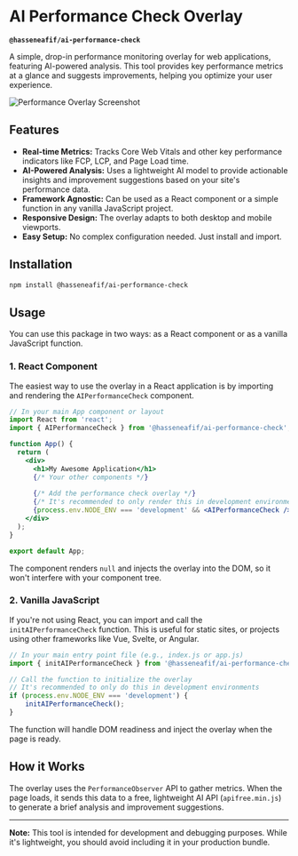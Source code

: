 
# AI Performance Check Overlay

**`@hasseneafif/ai-performance-check`**

A simple, drop-in performance monitoring overlay for web applications, featuring AI-powered analysis. This tool provides key performance metrics at a glance and suggests improvements, helping you optimize your user experience.

![Performance Overlay Screenshot](https://picsum.photos/400/300)

## Features

- **Real-time Metrics:** Tracks Core Web Vitals and other key performance indicators like FCP, LCP, and Page Load time.
- **AI-Powered Analysis:** Uses a lightweight AI model to provide actionable insights and improvement suggestions based on your site's performance data.
- **Framework Agnostic:** Can be used as a React component or a simple function in any vanilla JavaScript project.
- **Responsive Design:** The overlay adapts to both desktop and mobile viewports.
- **Easy Setup:** No complex configuration needed. Just install and import.

## Installation

```bash
npm install @hasseneafif/ai-performance-check
```

## Usage

You can use this package in two ways: as a React component or as a vanilla JavaScript function.

### 1. React Component

The easiest way to use the overlay in a React application is by importing and rendering the `AIPerformanceCheck` component.

```jsx
// In your main App component or layout
import React from 'react';
import { AIPerformanceCheck } from '@hasseneafif/ai-performance-check';

function App() {
  return (
    <div>
      <h1>My Awesome Application</h1>
      {/* Your other components */}
      
      {/* Add the performance check overlay */}
      {/* It's recommended to only render this in development environments */}
      {process.env.NODE_ENV === 'development' && <AIPerformanceCheck />}
    </div>
  );
}

export default App;
```

The component renders `null` and injects the overlay into the DOM, so it won't interfere with your component tree.

### 2. Vanilla JavaScript

If you're not using React, you can import and call the `initAIPerformanceCheck` function. This is useful for static sites, or projects using other frameworks like Vue, Svelte, or Angular.

```javascript
// In your main entry point file (e.g., index.js or app.js)
import { initAIPerformanceCheck } from '@hasseneafif/ai-performance-check';

// Call the function to initialize the overlay
// It's recommended to only do this in development environments
if (process.env.NODE_ENV === 'development') {
    initAIPerformanceCheck();
}
```

The function will handle DOM readiness and inject the overlay when the page is ready.

## How it Works

The overlay uses the `PerformanceObserver` API to gather metrics. When the page loads, it sends this data to a free, lightweight AI API (`apifree.min.js`) to generate a brief analysis and improvement suggestions.

---

**Note:** This tool is intended for development and debugging purposes. While it's lightweight, you should avoid including it in your production bundle.
